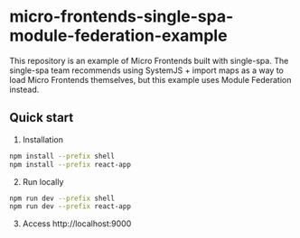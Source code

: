 # micro-frontends-single-spa-module-federation-example

This repository is an example of Micro Frontends built with single-spa.
The single-spa team recommends using SystemJS + import maps as a way to load Micro Frontends themselves, but this example uses Module Federation instead.

## Quick start

1. Installation

```sh
npm install --prefix shell
npm install --prefix react-app
```

2. Run locally

```sh
npm run dev --prefix shell
npm run dev --prefix react-app
```

3. Access http://localhost:9000
